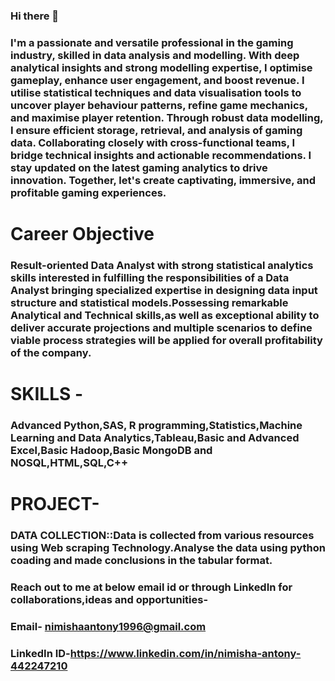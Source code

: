 ### Hi there 👋
### I'm a passionate and versatile professional in the gaming industry, skilled in data analysis and modelling. With deep analytical insights and strong modelling expertise, I optimise gameplay, enhance user engagement, and boost revenue. I utilise statistical techniques and data visualisation tools to uncover player behaviour patterns, refine game mechanics, and maximise player retention. Through robust data modelling, I ensure efficient storage, retrieval, and analysis of gaming data. Collaborating closely with cross-functional teams, I bridge technical insights and actionable recommendations. I stay updated on the latest gaming analytics to drive innovation. Together, let's create captivating, immersive, and profitable gaming experiences.

# Career Objective
### Result-oriented Data Analyst with strong statistical analytics skills interested in fulfilling the responsibilities of a Data Analyst bringing specialized expertise in designing data input structure and statistical models.Possessing remarkable Analytical and Technical skills,as well as exceptional ability to deliver accurate projections and multiple scenarios to define viable process strategies will be applied for overall profitability of the company.

# SKILLS -
### Advanced Python,SAS, R programming,Statistics,Machine Learning and Data Analytics,Tableau,Basic and Advanced Excel,Basic Hadoop,Basic MongoDB and NOSQL,HTML,SQL,C++
# PROJECT-
### DATA COLLECTION::Data is collected from various resources using Web scraping Technology.Analyse the data using python coading and made conclusions in the tabular format.
### Reach out to me at below email id or through LinkedIn for collaborations,ideas and opportunities-
### Email- nimishaantony1996@gmail.com
### LinkedIn ID-https://www.linkedin.com/in/nimisha-antony-442247210

